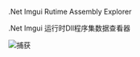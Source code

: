 .Net Imgui Rutime Assembly Explorer

.Net Imgui 运行时Dll程序集数据查看器

![捕获](https://user-images.githubusercontent.com/66883960/116785221-ececf500-aaca-11eb-871b-4ab5a9386c83.PNG)


